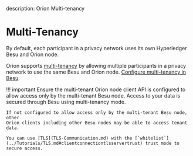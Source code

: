 description: Orion Multi-tenancy
<!--- END of page meta data -->

# Multi-Tenancy

By default, each participant in a privacy network uses its own Hyperledger Besu
and Orion node.

Orion supports [multi-tenancy](https://besu.hyperledger.org/en/latest/Concepts/Privacy/Multi-Tenancy/) by allowing multiple participants in a privacy
network to use the same Besu and Orion node. [Configure multi-tenancy in Besu](https://besu.hyperledger.org/en/latest/Tutorials/Privacy/Configuring-Multi-Tenancy/).

!!! important
    Ensure the multi-tenant Orion node client API is configured to allow access
    only by the multi-tenant Besu node. Access to your data is secured through
    Besu using multi-tenancy mode.

    If not configured to allow access only by the multi-tenant Besu node, other
    Orion clients including other Besu nodes may be able to access tenant data.

    You can use [TLS](TLS-Communication.md) with the [`whitelist`](../Tutorials/TLS.md#clientconnectiontlsservertrust) trust mode to
    secure access.
